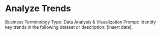 # Analyze Trends

Business Terminology Type: Data Analysis & Visualization
Prompt: Identify key trends in the following dataset or description: [insert data].